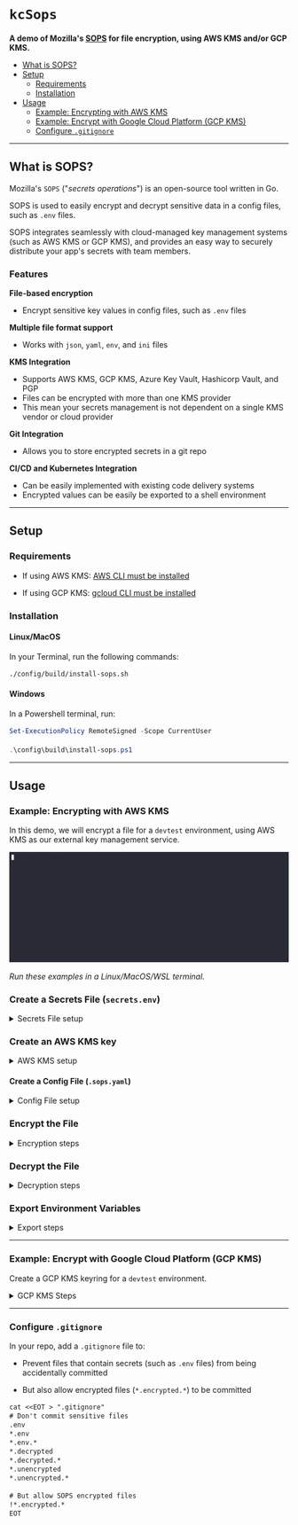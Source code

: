 # `kcSops`
  
**A demo of Mozilla's [SOPS](https://github.com/getsops/sops) for file encryption, using AWS KMS and/or GCP KMS.**

<!-- TOC -->

- [What is SOPS?](#what-is-sops)
- [Setup](#setup)
  - [Requirements](#requirements)
  - [Installation](#installation)
- [Usage](#usage)
  - [Example: Encrypting with AWS KMS](#example-encrypting-with-aws-kms)
  - [Example: Encrypt with Google Cloud Platform (GCP KMS)](#example-encrypt-with-google-cloud-platform-gcp-kms)
  - [Configure `.gitignore`](#configure-gitignore)

<!-- /TOC -->

---

## What is SOPS?

Mozilla's `SOPS` ("_secrets operations_") is an open-source tool written in Go. 

SOPS is used to easily encrypt and decrypt sensitive data in a config files, such as `.env` files. 

SOPS integrates seamlessly with cloud-managed key management systems (such as AWS KMS or GCP KMS), and provides an easy way to securely distribute your app's secrets with team members.

### Features

**File-based encryption**
- Encrypt sensitive key values in config files, such as `.env` files
  
**Multiple file format support**
- Works with `json`, `yaml`, `env`, and `ini` files
  
**KMS Integration**
- Supports AWS KMS, GCP KMS, Azure Key Vault, Hashicorp Vault, and PGP
- Files can be encrypted with more than one KMS provider
- This mean your secrets management is not dependent on a single KMS vendor or cloud provider
  
**Git Integration**
- Allows you to store encrypted secrets in a git repo

**CI/CD and Kubernetes Integration**
- Can be easily implemented with existing code delivery systems
- Encrypted values can be easily be exported to a shell environment
  
---

## Setup
  
### Requirements

- If using AWS KMS: [AWS CLI must be installed](https://docs.aws.amazon.com/cli/latest/userguide/getting-started-install.html)

- If using GCP KMS: [gcloud CLI must be installed](https://cloud.google.com/sdk/docs/install)

### Installation

#### Linux/MacOS

In your Terminal, run the following commands:

```sh
./config/build/install-sops.sh
```

#### Windows

In a Powershell terminal, run:

```powershell
Set-ExecutionPolicy RemoteSigned -Scope CurrentUser

.\config\build\install-sops.ps1
```

---

## Usage

### Example: Encrypting with AWS KMS

In this demo, we will encrypt a file for a `devtest` environment, using AWS KMS as our external key management service.

![Demo GIF](./demo.gif)

_Run these examples in a Linux/MacOS/WSL terminal._

### Create a Secrets File (`secrets.env`)

<details>
<summary>Secrets File setup</summary>

Create an environment variable file for the `devtest` environment with the following script:

```sh
secrets_file="./devtest.env"

cat <<EOT > "${secrets_file}"
KC_VAR1="value1"
KC_VAR2="value2"
KC_VAR3="value3"
KC_VAR4="value4"
EOT
```
</details>

### Create an AWS KMS key

<details>
<summary>AWS KMS setup</summary>

Create a multi-region AWS KMS key for a `devtest` environment:

```sh
export environment="devtest"

# Create the AWS KMS key
output=$(aws kms create-key --description "${environment}" \
    --tags TagKey=Name,TagValue="${environment}" \
    --multi-region \
    --output json)

# Get the ARN value for the generated KMS key
export kms_arn=$(echo "${output}" | grep -o '"Arn": *"[^"]*"' | head -n 1 | awk -F'"' '{print $4}')

# Get the KeyId from the JSON output
export key_id=$(echo "${output}" | grep -o '"KeyId": *"[^"]*"' | head -n 1 | awk -F'"' '{print $4}')

# Create an alias for the key:
aws kms create-alias --alias-name "alias/${environment}" --target-key-id "$key_id"
```

_**Pro-Tip:**_ Consider creating a secondary Disaster Recovery (DR) AWS KMS key in a backup AWS account.
</details>

#### Create a Config File (`.sops.yaml`)

<details>
<summary>Config File setup</summary>

In your repo, you can create a `.sops.yaml` configuration file at the root directory. The config file will specify what KMS key to automatically use for encrypting/decrypting specific filetypes.

For example:

- Files that contain `*devtest.env` should use the `devtest` AWS KMS key

We can generate the config file using a script like this:

```sh
# Define environments
environments=("devtest")

# Initialize sops configuration
sops_config="creation_rules:"

# Loop through each environment to get the KMS key and build the sops configuration
for environment in "${environments[@]}"; do
  # Get the alias for the environment
  key_alias="alias/${environment}"

  # Get the KMS key ID for the alias
  key_id=$(aws kms list-aliases --query "Aliases[?AliasName=='${key_alias}'].TargetKeyId" --output text)

  # Construct the ARN for the KMS key
  region=$(aws configure get region)
  account_id=$(aws sts get-caller-identity --query Account --output text)
  key_arn="arn:aws:kms:${region}:${account_id}:key/${key_id}"

  # Build the sops configuration for the environment
  sops_config+="
  # Encrypt devtest env files with 
  - path_regex: .*devtest(\.encrypted)?\.env$
    kms: '${key_arn}'
  
  "
done

# Write the configuration to .sops.yaml
echo "$sops_config" > .sops.yaml
```

And the generated `.sops.yaml` will look like this:

```yaml
creation_rules:
  # Encrypt devtest env files with devtest KMS key
  - path_regex: .*devtest(\.encrypted)?\.env$
    kms: 'arn:aws:kms:us-west-2:123456789:key/mrk-123456789'
```
</details>

### Encrypt the File

<details>
<summary>Encryption steps</summary>

**Encrypted env file names must be in this format: `${name}.encrypted.env`**

```sh
# Encrypt the file with devtest environment's AWS KMS key
sops --encrypt devtest.env > devtest.encrypted.env
```

Verify the new file is encrypted:

```sh
❯ cat devtest.encrypted.env

KC_VAR1=ENC[AES256_GCM,data:I0Jlkv3HaMA=,iv:GHBfxX,tag:iK/FSwRjlA6fHQVQi+dVkA==,type:str]
KC_VAR2=ENC[AES256_GCM,data:2qDsfdr4MtA=,iv:K6h76s,tag:h8onJ+oTpmNGoqolZO8ixA==,type:str]
KC_VAR3=ENC[AES256_GCM,data:MAwj7EvVJ74=,iv:8ugmN=,tag:1FS7MlPx39MJVGCO10YPLA==,type:str]
KC_VAR4=ENC[AES256_GCM,data:WKH2jUseqdc=,iv:Qg04P=,tag:3oOJFlR19P2gvHZykAIsdA==,type:str]
sops_kms__list_0__map_arn=arn:aws:kms:us-west-2:123456789:key/mrk-123456789
[...]
```

Now delete the unencrypted file from the repo:

```sh
rm devtest.env
```
</details>

### Decrypt the File

<details>
<summary>Decryption steps</summary>

**Edit the encrypted file in-place with the SOPS text editor:**

```sh
sops devtest.encrypted.env
```

Or decrypt to an unencrypted file:
(_Warning: don't commit the unencrypted file to the repo!_)

```sh
sops --decrypt devtest.encrypted.env > devtest.env.unencrypted

cat devtest.env.unencrypted
rm devtest.env.unencrypted
```

**Results:**

```sh
❯ cat config/secrets.env.unencrypted

KC_VAR1="value1"
KC_VAR2="value2"
KC_VAR3="value3"
KC_VAR4="value4"
```

</details>

### Export Environment Variables

<details>
<summary>Export steps</summary>

Decrypt the encrypted `.env` file, and export its keys/values to your shell's environment variables.

```sh
export $(sops --decrypt devtest.encrypted.env | grep -v '^#' | xargs)
```

**Results:**

```sh
echo $KC_VAR1

value1
```
</details>

---

### Example: Encrypt with Google Cloud Platform (GCP KMS)

Create a GCP KMS keyring for a `devtest` environment.

<details>

<summary>GCP KMS Steps</summary>

```sh
export environment="devtest"
export location="global"
export keyring="${environment}-keyring"
export key="${environment}-key"

gcloud kms keyrings create "${keyring}" --location "${location}"

gcloud kms keys create "${key}" --location "${location}" --keyring "${keyring}" --purpose "encryption"
```

Encrypt the file with SOPS using the GCP KMS key:

```sh
export environment="devtest"
export location="global"
export keyring="${environment}-keyring"
export key="${environment}-key"
export secrets_file="./secrets.env"
export encrypted_file="./secrets.encrypted.env"

key_id="projects/$(gcloud config get-value project)/locations/${location}/keyRings/${keyring}/cryptoKeys/${key}"

echo "Encrypting file with key_id: ${key_id}"

if sops --encrypt --gcp-kms "${key_id}" "${secrets_file}" > "${encrypted_file}.tmp"; then
    mv "${encrypted_file}.tmp" "${encrypted_file}"
else
    echo "Encryption failed. No file was created."
    rm -f "${encrypted_file}.tmp"
    exit 1
fi
```

Decrypt the file with SOPS using the GCP KMS key:

```sh
export environment="devtest"
export location="global"
export keyring="${environment}-keyring"
export key="${environment}-key"
export encrypted_file="./secrets.encrypted.env"
export decrypted_file="./secrets.decrypted.env"

key_id="projects/$(gcloud config get-value project)/locations/${location}/keyRings/${keyring}/cryptoKeys/${key}"

if sops --decrypt --gcp-kms "${key_id}" "${encrypted_file}" > "${decrypted_file}.tmp"; then
    mv "${decrypted_file}.tmp" "${decrypted_file}"
else
    echo "Decryption failed. No file was created."
    rm -f "${decrypted_file}.tmp"
    exit 1
fi
```
</details>

---

### Configure `.gitignore`

In your repo, add a `.gitignore` file to:

- Prevent files that contain secrets (such as `.env` files) from being accidentally committed

- But also allow encrypted files (`*.encrypted.*`) to be committed

```
cat <<EOT > ".gitignore"
# Don't commit sensitive files
.env
*.env
*.env.*
*.decrypted
*.decrypted.*
*.unencrypted
*.unencrypted.*

# But allow SOPS encrypted files
!*.encrypted.*
EOT
```

